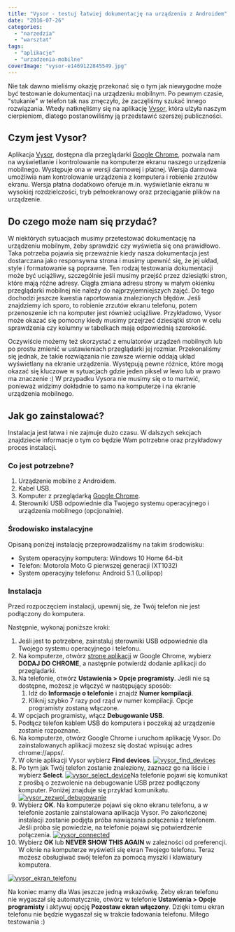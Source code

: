 ```yaml
---
title: "Vysor - testuj łatwiej dokumentację na urządzeniu z Androidem"
date: "2016-07-26"
categories:
  - "narzedzia"
  - "warsztat"
tags:
  - "aplikacje"
  - "urzadzenia-mobilne"
coverImage: "vysor-e1469122845549.jpg"
---
```


Nie tak dawno mieliśmy okazję przekonać się o tym jak niewygodne może być testowanie dokumentacji na urządzeniu mobilnym. Po pewnym czasie, "stukanie" w telefon tak nas zmęczyło, że zaczęliśmy szukać innego rozwiązania. Wtedy natknęliśmy się na aplikację [Vysor](http://vysor.io/), która ulżyła naszym cierpieniom, dlatego postanowiliśmy ją przedstawić szerszej publiczności.

## Czym jest Vysor?

Aplikacja [Vysor](http://vysor.io/), dostępna dla przeglądarki [Google Chrome](https://www.google.com/chrome/), pozwala nam na wyświetlanie i kontrolowanie na komputerze ekranu naszego urządzenia mobilnego. Występuje ona w wersji darmowej i płatnej. Wersja darmowa umożliwia nam kontrolowanie urządzenia z komputera i robienie zrzutów ekranu. Wersja płatna dodatkowo oferuje m.in. wyświetlanie ekranu w wysokiej rozdzielczości, tryb pełnoekranowy oraz przeciąganie plików na urządzenie.

## Do czego może nam się przydać?

W niektórych sytuacjach musimy przetestować dokumentację na urządzeniu mobilnym, żeby sprawdzić czy wyświetla się ona prawidłowo. Taka potrzeba pojawia się przeważnie kiedy nasza dokumentacja jest dostarczana jako responsywna strona i musimy upewnić się, że jej układ, style i formatowanie są poprawne. Ten rodzaj testowania dokumentacji może być uciążliwy, szczególnie jeśli musimy przejść przez dziesiątki stron, które mają różne adresy. Ciągła zmiana adresu strony w małym okienku przeglądarki mobilnej nie należy do najprzyjemniejszych zajęć. Do tego dochodzi jeszcze kwestia raportowania znalezionych błędów. Jeśli znajdziemy ich sporo, to robienie zrzutów ekranu telefonu, potem przenoszenie ich na komputer jest również uciążliwe. Przykładowo, Vysor może okazać się pomocny kiedy musimy przejrzeć dziesiątki stron w celu sprawdzenia czy kolumny w tabelkach mają odpowiednią szerokość.

Oczywiście możemy też skorzystać z emulatorów urządzeń mobilnych lub po prostu zmienić w ustawieniach przeglądarki jej rozmiar. Przekonaliśmy się jednak, że takie rozwiązania nie zawsze wiernie oddają układ wyświetlany na ekranie urządzenia. Występują pewne różnice, które mogą okazać się kluczowe w sytuacjach gdzie jeden piksel w lewo lub w prawo ma znaczenie :) W przypadku Vysora nie musimy się o to martwić, ponieważ widzimy dokładnie to samo na komputerze i na ekranie urządzenia mobilnego.

## Jak go zainstalować?

Instalacja jest łatwa i nie zajmuje dużo czasu. W dalszych sekcjach znajdziecie informacje o tym co będzie Wam potrzebne oraz przykładowy proces instalacji.

### Co jest potrzebne?

1. Urządzenie mobilne z Androidem.
2. Kabel USB.
3. Komputer z przeglądarką [Google Chrome](https://www.google.com/chrome/).
4. Sterowniki USB odpowiednie dla Twojego systemu operacyjnego i urządzenia mobilnego (opcjonalnie).

### Środowisko instalacyjne

Opisaną poniżej instalację przeprowadzaliśmy na takim środowisku:

- System operacyjny komputera: Windows 10 Home 64-bit
- Telefon: Motorola Moto G pierwszej generacji (XT1032)
- System operacyjny telefonu: Android 5.1 (Lollipop)

### Instalacja

Przed rozpoczęciem instalacji, upewnij się, że Twój telefon nie jest podłączony do komputera.

Następnie, wykonaj poniższe kroki:

1. Jeśli jest to potrzebne, zainstaluj sterowniki USB odpowiednie dla Twojego systemu operacyjnego i telefonu.
2. Na komputerze, otwórz [stronę aplikacji](https://chrome.google.com/webstore/detail/vysor/gidgenkbbabolejbgbpnhbimgjbffefm) w Google Chrome, wybierz **DODAJ DO CHROME**, a następnie potwierdź dodanie aplikacji do przeglądarki.
3. Na telefonie, otwórz **Ustawienia > Opcje programisty**. Jeśli nie są dostępne, możesz je włączyć w następujący sposób:
   1. Idź do **Informacje o telefonie** i znajdź **Numer kompilacji**.
   2. Kliknij szybko 7 razy pod rząd w numer kompilacji. Opcje programisty zostaną włączone.
4. W opcjach programisty, włącz **Debugowanie USB**.
5. Podłącz telefon kablem USB do komputera i poczekaj aż urządzenie zostanie rozpoznane.
6. Na komputerze, otwórz Google Chrome i uruchom aplikację Vysor. Do zainstalowanych aplikacji możesz się dostać wpisując adres chrome://apps/.
7. W oknie aplikacji Vysor wybierz **Find devices**. [![vysor_find_devices](images/vysor_find_devices.png)](http://techwriter.pl/wp-content/uploads/2016/07/vysor_find_devices.png)
8. Po tym jak Twój telefon zostanie znaleziony, zaznacz go na liście i wybierz **Select**. [![vysor_select_device](images/vysor_select_device.png)](http://techwriter.pl/wp-content/uploads/2016/07/vysor_select_device.png)Na telefonie pojawi się komunikat z prośbą o zezwolenie na debugowanie USB przez podłączony komputer. Poniżej znajduje się przykład komunikatu. [![vysor_zezwol_debugowanie](images/vysor_zezwol_debugowanie.png)](http://techwriter.pl/wp-content/uploads/2016/07/vysor_zezwol_debugowanie.png)
9. Wybierz **OK**. Na komputerze pojawi się okno ekranu telefonu, a w telefonie zostanie zainstalowana aplikacja Vysor. Po zakończonej instalacji zostanie podjęta próba nawiązania połączenia z telefonem. Jeśli próba się powiedzie, na telefonie pojawi się potwierdzenie połączenia. [![vysor_connected](images/vysor_connected.png)](http://techwriter.pl/wp-content/uploads/2016/07/vysor_connected.png)
10. Wybierz **OK** lub **NEVER SHOW THIS AGAIN** w zależności od preferencji. W oknie na komputerze wyświetli się ekran Twojego telefonu. Teraz możesz obsługiwać swój telefon za pomocą myszki i klawiatury komputera.

[![vysor_ekran_telefonu](images/vysor_ekran_telefonu.png)](http://techwriter.pl/wp-content/uploads/2016/07/vysor_ekran_telefonu.png)

Na koniec mamy dla Was jeszcze jedną wskazówkę. Żeby ekran telefonu nie wygaszał się automatycznie, otwórz w telefonie **Ustawienia > Opcje programisty** i aktywuj opcję **Pozostaw ekran włączony**. Dzięki temu ekran telefonu nie będzie wygaszał się w trakcie ładowania telefonu. Miłego testowania :)
